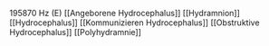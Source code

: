 195870 Hz (E)
[[Angeborene Hydrocephalus]]
[[Hydramnion]]
[[Hydrocephalus]]
[[Kommunizieren Hydrocephalus]]
[[Obstruktive Hydrocephalus]]
[[Polyhydramnie]]